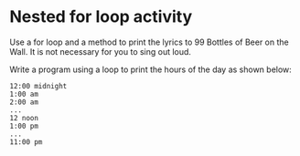 # Nested for loop activity

Use a for loop and a method to print the lyrics to 99 Bottles of Beer on the Wall. It is not necessary for you to sing out loud.

Write a program using a loop to print the hours of the day as shown below:
```
12:00 midnight
1:00 am
2:00 am
...
12 noon
1:00 pm
...
11:00 pm
```